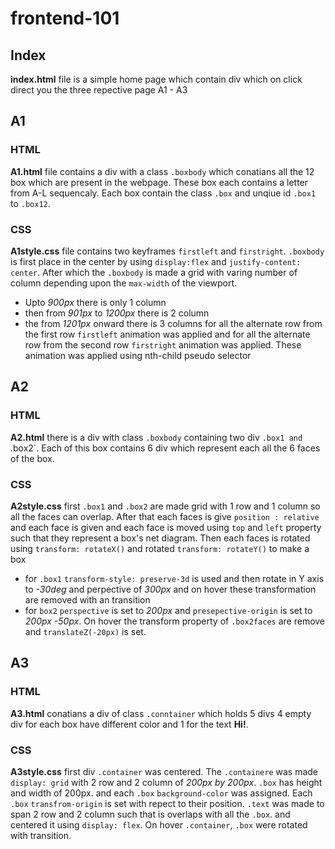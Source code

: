 # frontend-101

## Index

**index.html** file is a simple home page which contain div which on click direct you the three repective page A1 - A3

## A1

### HTML

**A1.html** file contains a div with a class `.boxbody` which conatians all the 12 box which are present in the webpage. These box each contains a letter from A-L sequencaly. Each box contain the class `.box` and unqiue id `.box1` to `.box12`.

### CSS

**A1style.css** file contains two keyframes `firstleft` and `firstright`.
`.boxbody` is first place in the center by using `display:flex` and `justify-content: center`. After which the `.boxbody` is made a grid with varing number of column depending upon the `max-width` of the viewport.

- Upto _900px_ there is only 1 column
- then from _901px_ to _1200px_ there is 2 column
- the from _1201px_ onward there is 3 columns
  for all the alternate row from the first row `firstleft` animation was applied and for all the alternate row from the second row `firstright` animation was applied.
  These animation was applied using nth-child pseudo selector

## A2

### HTML

**A2.html** there is a div with class `.boxbody` containing two div `.box1 and `.box2`. Each of this box contains 6 div which represent each all the 6 faces of the box.

### CSS

**A2style.css** first `.box1` and `.box2` are made grid with 1 row and 1 column so all the faces can overlap. After that each faces is give `position : relative` and each face is given and each face is moved using `top` and `left` property such that they represent a box's net diagram. Then each faces is rotated using `transform: rotateX()` and rotated `transform: rotateY()` to make a box

- for `.box1` `transform-style: preserve-3d` is used and then rotate in Y axis to _-30deg_ and perpective of _300px_ and on hover these transformation are removed with an transition
- for `box2` `perspective` is set to _200px_ and `presepective-origin` is set to _200px -50px_. On hover the transform property of `.box2faces` are remove and `translateZ(-20px)` is set.

## A3

### HTML

**A3.html** conatians a div of class `.conntainer` which holds 5 divs 4 empty div for each box have different color and 1 for the text **Hi!**.

### CSS

**A3style.css** first div `.container` was centered. The `.containere` was made `display: grid` with 2 row and 2 column of _200px by 200px_.
`.box` has height and width of 200px. and each `.box` `background-color` was assigned. Each `.box` `transfrom-origin` is set with repect to their position.
`.text` was made to span 2 row and 2 column such that is overlaps with all the `.box`. and centered it using `display: flex`.
On hover `.container`, `.box` were rotated with transition.
